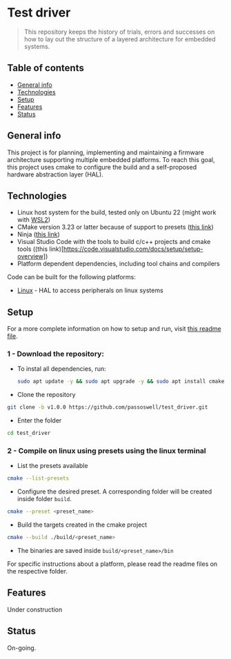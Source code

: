 # Test driver

> This repository keeps the history of trials, errors and successes on how to lay out the structure of a layered architecture for embedded systems.

## Table of contents
* [General info](#general-info)
* [Technologies](#technologies)
* [Setup](#setup)
* [Features](#features)
* [Status](#status)

## General info

This project is for planning, implementing and maintaining a firmware architecture supporting multiple embedded platforms. To reach this goal, this project uses cmake to configure the build and a self-proposed hardware abstraction layer (HAL).

## Technologies

* Linux host system for the build, tested only on Ubuntu 22 (might work with [WSL2](https://learn.microsoft.com/en-us/windows/wsl/install))
* CMake version 3.23 or latter because of support to presets ([this link](https://cmake.org/download/))
* Ninja ([this link](https://ninja-build.org/))
* Visual Studio Code with the tools to build c/c++ projects and cmake tools ((this link)[https://code.visualstudio.com/docs/setup/setup-overview])
* Platform dependent dependencies, including tool chains and compilers

Code can be built for the following platforms:
* [Linux](drivers/linux) - HAL to access peripherals on linux systems

## Setup

For a more complete information on how to setup and run, visit [this readme file](drivers/linux/README.md).

### 1 - Download the repository:

* To instal all dependencies, run:
  ```bash
  sudo apt update -y && sudo apt upgrade -y && sudo apt install cmake ninja-build build-essential git gpiod libgpiod-dev i2c-tools gdb -y
  ```

* Clone the repository
```bash
git clone -b v1.0.0 https://github.com/passoswell/test_driver.git
```

* Enter the folder
```bash
cd test_driver
```

### 2 - Compile on linux using presets using the linux terminal

* List the presets available
```bash
cmake --list-presets
```

* Configure the desired preset. A corresponding folder will be created inside folder `build`.
```bash
cmake --preset <preset_name>
```

* Build the targets created in the cmake project
```bash
cmake --build ./build/<preset_name>
```

* The binaries are saved inside `build/<preset_name>/bin`

For specific instructions about a platform, please read the readme files on the respective folder.

## Features

Under construction

## Status

On-going.